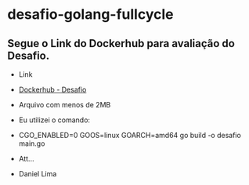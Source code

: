 # desafio-golang-fullcycle

## Segue o Link do Dockerhub para avaliação do Desafio.

  - Link

  - [Dockerhub - Desafio](https://hub.docker.com/r/danielantoniolima/fullcycle)

  - Arquivo com menos de 2MB
  
  - Eu utilizei o comando:

  - CGO_ENABLED=0 GOOS=linux GOARCH=amd64 go build -o desafio main.go

  - Att...

  - Daniel Lima